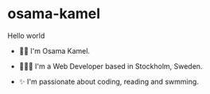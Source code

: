 # osama-kamel
Hello world

* 👋🏻 I'm Osama Kamel.

* 👨🏻‍💻 I'm a Web Developer based in Stockholm, Sweden.

* ✨ I'm passionate about coding, reading and swmming.
